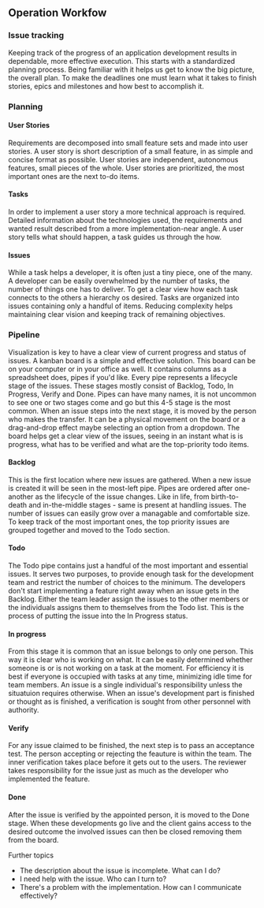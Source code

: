 ## Operation Workfow

### Issue tracking
Keeping track of the progress of an application development results in dependable, more effective execution. 
This starts with a standardized planning process. Being familiar with it helps us get to know the big picture, the overall plan. 
To make the deadlines one must learn what it takes to finish stories, epics and milestones and how best to accomplish it.

### Planning

#### User Stories
Requirements are decomposed into small feature sets and made into user stories.
A user story is short description of a small feature, in as simple and concise format as possible.
User stories are independent, autonomous features, small pieces of the whole.
User stories are prioritized, the most important ones are the next to-do items.

#### Tasks
In order to implement a user story a more technical approach is required. 
Detailed information about the technologies used, the requirements and wanted result described from a more implementation-near angle.
A user story tells what should happen, a task guides us through the how.

#### Issues
While a task helps a developer, it is often just a tiny piece, one of the many. A developer can be easily overwhelmed by the number of tasks, 
the number of things one has to deliver. To get a clear view how each task connects to the others a hierarchy os desired. 
Tasks are organized into issues containing only a handful of items. 
Reducing complexity helps maintaining clear vision and keeping track of remaining objectives.

### Pipeline
Visualization is key to have a clear view of current progress and status of issues. A kanban board is a simple and effective solution. 
This board can be on your computer or in your office as well. It contains columns as a spreadsheet does, pipes if you'd like. 
Every pipe represents a lifecycle stage of the issues. These stages mostly consist of Backlog, Todo, In Progress, Verify and Done. 
Pipes can have many names, it is not uncommon to see one or two stages come and go but this 4-5 stage is the most common. 
When an issue steps into the next stage, it is moved by the person who makes the transfer. 
It can be a physical movement on the board or a drag-and-drop effect maybe selecting an option from a dropdown. 
The board helps get a clear view of the issues, seeing in an instant what is is progress, what has to be verified and what are the top-priority todo items.

#### Backlog
This is the first location where new issues are gathered. When a new issue is created it will be seen in the most-left pipe. 
Pipes are ordered after one-another as the lifecycle of the issue changes. Like in life, from birth-to-death and in-the-middle stages - same is present at handling issues. The number of issues can easily grow over a managable and comfortable size. 
To keep track of the most important ones, the top priority issues are grouped together and moved to the Todo section.

#### Todo
The Todo pipe contains just a handful of the most important and essential issues. It serves two purposes, to provide enough task for the development team and restrict the number of choices to the minimum. The developers don't start implementing a feature right away when an issue gets in the Backlog. Either the team leader assign the issues to the other members or the individuals assigns them to themselves from the Todo list. This is the process of putting the issue into the In Progress status.

#### In progress
From this stage it is common that an issue belongs to only one person. This way it is clear who is working on what. It can be easily determined whether someone is or is not working on a task at the moment. For efficiency it is best if everyone is occupied with tasks at any time, minimizing idle time for team members. An issue is a single individual's responsibility unless the situatuion requires otherwise. When an issue's development part is finished or thought as is finished, a verification is sought from other personnel with authority.

#### Verify
For any issue claimed to be finished, the next step is to pass an acceptance test. The person accepting or rejecting the feauture is within the team. The inner verification takes place before it gets out to the users. The reviewer takes responsibility for the issue just as much as the developer who implemented the feature.


#### Done
After the issue is verified by the appointed person, it is moved to the Done stage. When these developments go live and the client gains access to the desired outcome the involved issues can then be closed removing them from the board.


Further topics
 - The description about the issue is incomplete. What can I do?
 - I need help with the issue. Who can I turn to?
 - There's a problem with the implementation. How can I communicate effectively?
